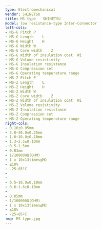 ```yaml
---
type: Electromechanical
vendor: SHINETSU
title: MS type　　SHINETSU
model: low resistance-type Inter-Connector
left-cols: 
- MS-G Pitch P
- MS-G Length    L
- MS-G Height    H
- MS-G Width W
- MS-G Core width    Z
- MS-G Width of insulation coat  Wi
- MS-G Volume resistivity
- MS-G Insulation resistance
- MS-G Compression set
- MS-G Operating temperature range
- MS-Z Pitch P
- MS-Z Length    L
- MS-Z Height    H
- MS-Z Width W
- MS-Z Core width    Z
- MS-Z Width of insulation coat  Wi 
- MS-Z Volume resistivity
- MS-Z Insulation resistance
- MS-Z Compression set
- MS-Z Operating temperature range
right-cols: 
- 0.10±0.05mm
- 3.0~30.0±0.25mm
- 1.0~10.0±0.10mm
- 1.3~2.5±0.10mm
- 0.5~1.5mm
- 0.01mm
- 1/100000Ω(OHM)
- 1 x 10x13times≦MΩ
- ≦10%
- -25~85ºC
- 
- 
- 0.5~10.0±0.10mm
- 0.6~1.6±0.10mm
- 
- 0.05mm
- 1/100000Ω(OHM)
- 1 x 10x13times≦MΩ
- ≦10%
- -25~85ºC
img: MS type.jpg
---
```

